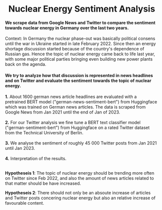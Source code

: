 # <center>Nuclear Energy Sentiment Analysis<center>

#### We scrape data from Google News and Twitter to compare the sentiment towards nuclear energy in Germany over the last two years.
Context: In Germany the nuclear phase-out was basically political consens until the war in Ukraine started in late February 2022. Since then an energy shortage discussion started because of the country's dependence of Russian gas. Hence the topic of nuclear energy came back to life last year, with some major political parties bringing even building new power plants back on the agenda. 
#### We try to analyze how that discussion is represented in news headlines and on Twitter and evaluate the sentiment towards the topic of nuclear energy.
**1.** About 1600 german news article headlines are evaluated with a pretrained BERT model ("german-news-sentiment-bert") from Huggingface which was trained on German news articles. The data is scraped from Google News from Jan 2021 until the end of Jan of 2023.<br><br>
**2.** For our Twitter analysis we fine tune a BERT text classifier model ("german-sentiment-bert") from Huggingface on a rated Twitter dataset  from the Technical University of Berlin.<br><br>
**3.** We analyse the sentiment of roughly 45 000 Twitter posts from Jan 2021 until Jan 2023.<br><br>
**4.** Interpretation of the results.<br><br>

**Hypotheseis 1**: The topic of nuclear energy should be trending more often on Twitter since Feb 2022, and also the amount of news articles related to that matter should be have increased.

**Hypotheseis 2**: There should not only be an absoute increase of articles and Twitter posts concering nuclear energy but also an relative increase of favourable content.
